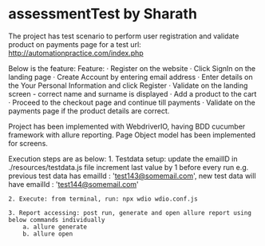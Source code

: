 # assessmentTest by Sharath

The project has test scenario to perform user registration and validate product on payments page 
for a test url: http://automationpractice.com/index.php 

Below is the feature:
  Feature:
·       Register on the website
·       Click SignIn on the landing page
·       Create Account by entering email address
·       Enter details on the Your Personal Information and click Register
·       Validate on the landing screen - correct name and surname is displayed
·       Add a product to the cart
·       Proceed to the checkout page and continue till payments
·       Validate on the payments page if the product details are correct.

Project has been implemented with WebdriverIO, having BDD cucumber framework with allure reporting.
Page Object model has been implemented for screens.

Execution steps are as below:
	1. Testdata setup: update the emailID in ./resources/testdata.js file 
		increment last value by 1 before every run
		e.g. previous test data has emailId : 'test143@somemail.com', 
	             new test data will have emailId : 'test144@somemail.com'


	2. Execute: from terminal, run: npx wdio wdio.conf.js

	3. Report accessing: post run, generate and open allure report using below commands individually
		a. allure generate
		b. allure open
